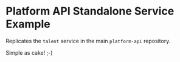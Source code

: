 # Platform API Standalone Service Example

Replicates the `talent` service in the main `platform-api` repository.

Simple as cake! ;-)
